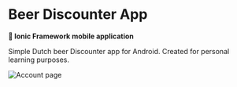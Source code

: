 # Beer Discounter App
**🍻 Ionic Framework mobile application**

Simple Dutch beer Discounter app for Android.
Created for personal learning purposes.

![Account page](https://github.com/aaron5670/GrowApp/blob/master/screenshot.png?raw=true)
